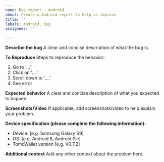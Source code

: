 ```yaml
---
name: Bug report - Android
about: Create a Android report to help us improve
title: ''
labels: Android, bug
assignees: ''

---
```


**Describe the bug**
A clear and concise description of what the bug is.

**To Reproduce**
Steps to reproduce the behavior:
1. Go to '...'
2. Click on '....'
3. Scroll down to '....'
4. See error

**Expected behavior**
A clear and concise description of what you expected to happen.

**Screenshots/Video**
If applicable, add screenshots/video to help explain your problem.

**Device specification (please complete the following information):**
 - Device: [e.g. Samsung Galaxy S9]
 - OS: [e.g. Android 8, Android Pie]
 - TomoWallet version [e.g. V0.7.2]

**Additional context**
Add any other context about the problem here.

